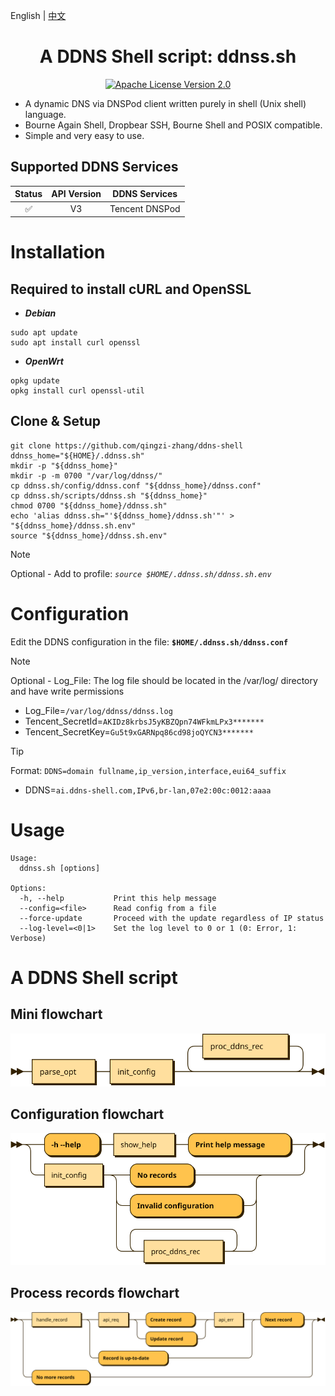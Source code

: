 <p align="left">
  English | <a href="README_CN.md">中文</a>
</p>

<div align="center">
  <h1>A DDNS Shell script: ddnss.sh</h1>
</div>

<p align="center">
  <a href="https://github.com/qingzi-zhang/ddnss.sh/blob/main/LICENSE">
    <img alt="Apache License Version 2.0" src="https://img.shields.io/github/license/qingzi-zhang/ddnss.sh">
  </a>
</p>

- A dynamic DNS via DNSPod client written purely in shell (Unix shell) language.
- Bourne Again Shell, Dropbear SSH, Bourne Shell and POSIX compatible.
- Simple and very easy to use.

## Supported DDNS Services

|Status |API Version|DDNS Services
|:-----:|:---------:|----------------
|✅     |V3         |Tencent DNSPod

# Installation
## Required to install cURL and OpenSSL
- ***Debian***
```
sudo apt update
sudo apt install curl openssl
```
- ***OpenWrt***
```
opkg update
opkg install curl openssl-util
```

## Clone & Setup
```
git clone https://github.com/qingzi-zhang/ddns-shell
ddnss_home="${HOME}/.ddnss.sh"
mkdir -p "${ddnss_home}"
mkdir -p -m 0700 "/var/log/ddnss/"
cp ddnss.sh/config/ddnss.conf "${ddnss_home}/ddnss.conf"
cp ddnss.sh/scripts/ddnss.sh "${ddnss_home}"
chmod 0700 "${ddnss_home}/ddnss.sh"
echo 'alias ddnss.sh="'${ddnss_home}/ddnss.sh'"' > "${ddnss_home}/ddnss.sh.env"
source "${ddnss_home}/ddnss.sh.env"
```
> [!NOTE]
> Optional - Add to profile: _`source $HOME/.ddnss.sh/ddnss.sh.env`_

# Configuration
Edit the DDNS configuration in the file: **`$HOME/.ddnss.sh/ddnss.conf`**
> [!NOTE]
> Optional - Log_File: The log file should be located in the /var/log/ directory and have write permissions
- Log_File=`/var/log/ddnss/ddnss.log`
- Tencent_SecretId=`AKIDz8krbsJ5yKBZQpn74WFkmLPx3*******`
- Tencent_SecretKey=`Gu5t9xGARNpq86cd98joQYCN3*******`
> [!TIP]
> Format: `DDNS=domain fullname,ip_version,interface,eui64_suffix`
- DDNS=`ai.ddns-shell.com,IPv6,br-lan,07e2:00c:0012:aaaa`

# Usage
```
Usage:
  ddnss.sh [options]

Options:
  -h, --help           Print this help message
  --config=<file>      Read config from a file
  --force-update       Proceed with the update regardless of IP status
  --log-level=<0|1>    Set the log level to 0 or 1 (0: Error, 1: Verbose)
```

# A DDNS Shell script
## Mini flowchart
![diagram](svg/Main.svg)
## Configuration flowchart
![diagram](svg/parse_opt.svg)
## Process records flowchart
![diagram](svg/proc_ddns_rec.svg)